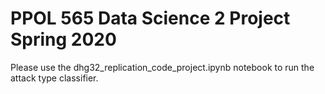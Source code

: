 # PPOL 565 Data Science 2 Project Spring 2020

Please use the dhg32_replication_code_project.ipynb notebook to run the attack type classifier.
